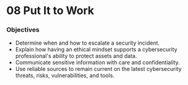 # 08 Put It to Work

### Objectives
- Determine when and how to escalate a security incident.
- Explain how having an ethical mindset supports a cybersecurity professional's ability to protect assets and data.
- Communicate sensitive information with care and confidentiality.
- Use reliable sources to remain current on the latest cybersecurity threats, risks, vulnerabilities, and tools.
